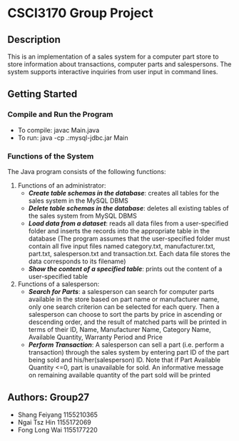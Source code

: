 # CSCI3170 Group Project

## Description
This is an implementation of a sales system for a computer part store to store information about transactions, computer parts and salespersons. The system supports interactive inquiries from user input in command lines.

###

## Getting Started
### Compile and Run the Program
- To compile: javac Main.java
- To run: java -cp .:mysql-jdbc.jar Main

### Functions of the System
The Java program consists of the following functions:
1. Functions of an administrator:
   * ***Create table schemas in the database***: creates all tables for the sales system in the MySQL DBMS
   * ***Delete table schemas in the database***: deletes all existing tables of the sales system from MySQL DBMS
   * ***Load data from a dataset***: reads all data files from a user-specified folder and inserts the records into the appropriate table in the database (The program assumes that the user-specified folder must contain all five input files named category.txt, manufacturer.txt, part.txt, salesperson.txt and transaction.txt. Each data file stores the data corresponds to its filename)
   * ***Show the content of a specified table***: prints out the content of a user-specified table
2. Functions of a salesperson:
   * ***Search for Parts***: a salesperson can search for computer parts available in the store based on part name or manufacturer name, only one search criterion can be selected for each query. Then a salesperson can choose to sort the parts by price in ascending or descending order, and the result of matched parts will be printed in terms of their ID, Name, Manufacturer Name, Category Name, Available Quantity, Warranty Period and Price
   * ***Perform Transaction***: A salesperson can sell a part (i.e. perform a transaction) through the sales system by entering part ID of the part being sold and his/her(salesperson) ID. Note that if Part Available Quantity <=0, part is unavailable for sold. An informative message on remaining available quantity of the part sold will be printed


## Authors: Group27
- Shang Feiyang	1155210365
- Ngai Tsz Hin	1155172069
- Fong Long Wai	1155177220
